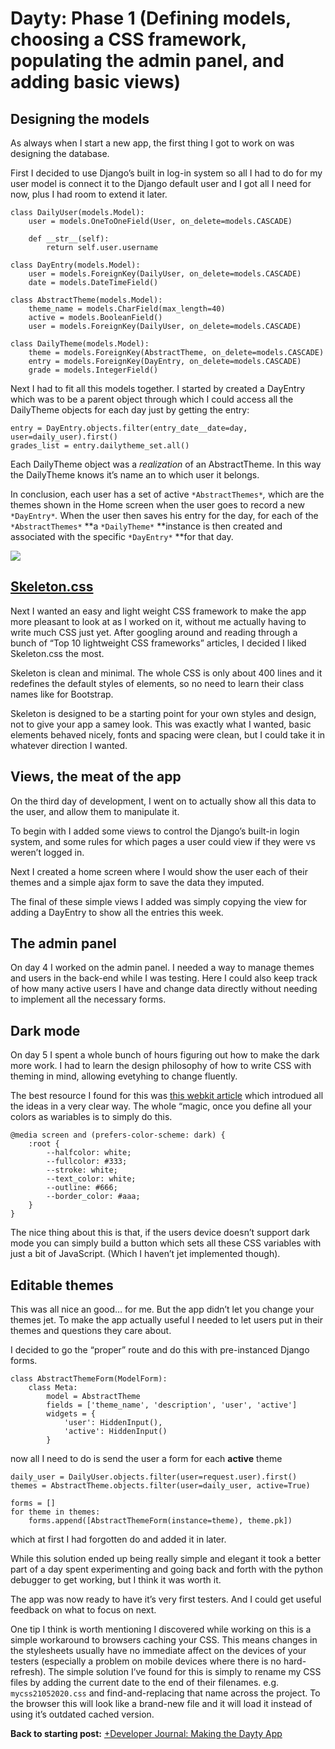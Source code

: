 # Dayty: Phase 1 (Defining models, choosing a CSS framework, populating the admin panel, and adding basic views)

## Designing the models

As always when I start a new app, the first thing I got to work on was designing the database.

First I decided to use Django’s built in log-in system so all I had to do for my user model is connect it to the Django default user and I got all I need for now, plus I had room to extend it later.


    class DailyUser(models.Model):
        user = models.OneToOneField(User, on_delete=models.CASCADE)
    
        def __str__(self):
            return self.user.username
    
    class DayEntry(models.Model):
        user = models.ForeignKey(DailyUser, on_delete=models.CASCADE)
        date = models.DateTimeField()
    
    class AbstractTheme(models.Model):
        theme_name = models.CharField(max_length=40)
        active = models.BooleanField()
        user = models.ForeignKey(DailyUser, on_delete=models.CASCADE)
    
    class DailyTheme(models.Model):
        theme = models.ForeignKey(AbstractTheme, on_delete=models.CASCADE)
        entry = models.ForeignKey(DayEntry, on_delete=models.CASCADE)
        grade = models.IntegerField()
    

Next I had to fit all this models together. I started by created a DayEntry which was to be a parent object through which I could access all the DailyTheme objects for each day just by getting the entry:

    entry = DayEntry.objects.filter(entry_date__date=day, user=daily_user).first()
    grades_list = entry.dailytheme_set.all()

Each DailyTheme object was a *realization* of an AbstractTheme. In this way the DailyTheme knows it’s name an to which user it belongs. 

In conclusion, each user has a set of active `*AbstractThemes*`*,* which are the themes shown in the Home screen when the user goes to record a new `*DayEntry*`*.* When the user then saves his entry for the day, for each of the `*AbstractThemes*` **a `*DailyTheme*` **instance is then created and associated with the specific `*DayEntry*` **for that day. 

 

![](https://paper-attachments.dropbox.com/s_DA0CD57B9D0A84D8E954FEA5DE015FC12E7ACAACB0481B863CFC1D6FA79284AA_1589068571400_image.png)



## [Skeleton.css](http://getskeleton.com/)

Next I wanted an easy and light weight CSS framework to make the app more pleasant to look at as I worked on it, without me actually having to write much CSS just yet. After googling around and reading through a bunch of “Top 10 lightweight CSS frameworks” articles, I decided I liked Skeleton.css the most. 

Skeleton is clean and minimal. The whole CSS is only about 400 lines and it redefines the default styles of elements, so no need to learn their class names like for Bootstrap.

Skeleton is designed to be a starting point for your own styles and design, not to give your app a samey look. This was exactly what I wanted, basic elements behaved nicely, fonts and spacing were clean, but I could take it in whatever direction I wanted. 


## Views, the meat of the app

On the third day of development, I went on to actually show all this data to the user, and allow them to manipulate it. 

To begin with I added some views to control the Django’s built-in login system, and some rules for which pages a user could view if they were vs weren’t logged in. 

Next I created a home screen where I would show the user each of their themes and a simple ajax form to save the data they imputed. 

The final of these simple views I added was simply copying the view for adding a DayEntry to show all the entries this week. 


## The admin panel

On day 4 I worked on the admin panel. I needed a way to manage themes and users in the back-end while I was testing. Here I could also keep track of how many active users I have and change data directly without needing to implement all the necessary forms. 


## Dark mode

On day 5 I spent a whole bunch of hours figuring out how to make the dark more work. I had to learn the design philosophy of how to write CSS with theming in mind, allowing evetyhing to change fluently. 

The best resource I found for this was [this webkit article](https://webkit.org/blog/8840/dark-mode-support-in-webkit/) which introdued all the ideas in a very clear way. The whole “magic, once you define all your colors as wariables is to simply do this. 

    @media screen and (prefers-color-scheme: dark) {
        :root {
            --halfcolor: white;
            --fullcolor: #333;
            --stroke: white;
            --text_color: white;
            --outline: #666;
            --border_color: #aaa;
        }
    }

The nice thing about this is that, if the users device doesn’t support dark mode you can simply build a button which sets all these CSS variables with just a bit of JavaScript. (Which I haven’t jet implemented though).


## Editable themes

This was all nice an good… for me. But the app didn’t let you change your themes jet. To make the app actually useful I needed to let users put in their themes and questions they care about. 

I decided to go the “proper” route and do this with pre-instanced Django forms. 

    class AbstractThemeForm(ModelForm):
        class Meta:
            model = AbstractTheme
            fields = ['theme_name', 'description', 'user', 'active']
            widgets = {
                'user': HiddenInput(),
                'active': HiddenInput()
            }

now all I need to do is send the user a form for each **active** theme

    daily_user = DailyUser.objects.filter(user=request.user).first()
    themes = AbstractTheme.objects.filter(user=daily_user, active=True)
    
    forms = []
    for theme in themes:
        forms.append([AbstractThemeForm(instance=theme), theme.pk])

which at first I had forgotten do and added it in later. 

While this solution ended up being really simple and elegant it took a better part of a day spent experimenting and going back and forth with the python debugger to get working, but I think it was worth it. 

The app was now ready to have it’s very first testers. And I could get useful feedback on what to focus on next. 

One tip I think is worth mentioning I discovered while working on this is a simple workaround to browsers caching your CSS. This means changes in the stylesheets usually have no immediate affect on the devices of your testers (especially a problem on mobile devices where there is no hard-refresh).
The simple solution I’ve found for this is simply to rename my CSS files by adding the current date to the end of their filenames. e.g. `mycss21052020.css`
and find-and-replacing that name across the project. To the browser this will look like a brand-new file and it will load it instead of using it’s outdated cached version. 

**Back to starting post:**
[+Developer Journal: Making the Dayty App](/stories/Developer_Journal_Making_the_Dayty_App.html) 


